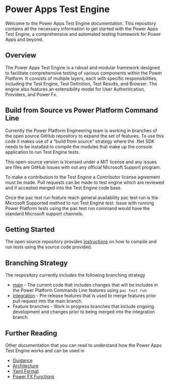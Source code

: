 # Power Apps Test Engine

Welcome to the Power Apps Test Engine documentation. This repository contains all the necessary information to get started with the Power Apps Test Engine, a comprehensive and automated testing framework for Power Apps and beyond.

## Overview

The Power Apps Test Engine is a robust and modular framework designed to facilitate comprehensive testing of various components within the Power Platform. It consists of multiple layers, each with specific responsibilities, including the Test Engine, Test Definition, Test Results, and Browser. The engine also features an extensibility model for User Authentication, Providers, and Power Fx.

## Build from Source vs Power Platform Command Line

Currently the Power Platform Engineering team is working in branches of the open source GitHub repository to expand the set of features. To use this code it makes use of a “build from source” strategy where the .Net SDK needs to be installed to compile the modules that make up the console application to  run Test Engine tests.

This open-source version is licensed under a MIT license and any issues are files are GitHub Issues with out any official Microsoft Support program.

To make a contribution to the Test Engine a Contributor license agreement must be made. Pull requests can be made to test engine which are reviewed and if accepted merged into the Test Engine code base. 

Once the pac test run feature reach general availability pac test run is the Microsoft Supported method to run Test Engine test. Issue with running Power Platform tests using the pac test run command would have the standard Microsoft support channels.

## Getting Started

The open source repository provides [instructions](../README.md) on how to compile and run tests using the source code provided.

## Branching Strategy

The respository currently includes the following branching strategy

- [main](https://github.com/microsoft/PowerApps-TestEngine/tree/main) - The current code that includes changes that will be includes in the Power Platform Commands Line features using ```pac test run```
- [integration](https://github.com/microsoft/PowerApps-TestEngine/tree/integration) - Pre release features that is used to merge features prior pull request into the main branch.
- Feature branches - Work in progress branches that include ongoing development and changes prior to being merged into the integration branch.

## Further Reading

Other documentation that you can read to understand how the Power Apps Test Engine works and can be used in

- [Guidance](./Guidance/README.md)
- [Architecture](./Architecture.md)
- [Yaml Format](./Yaml/README.md)
- [Power FX Functions](./PowerFX/README.md)
